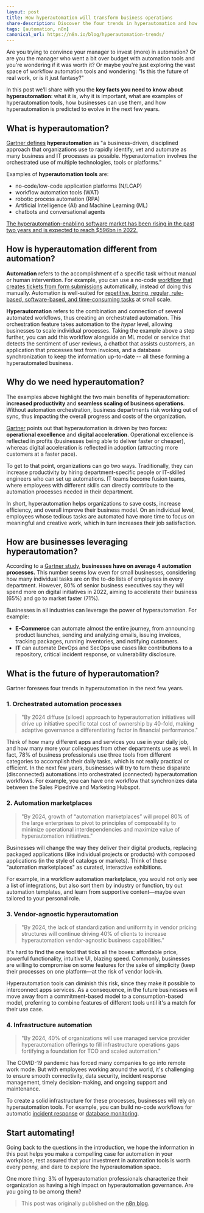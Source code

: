 ```yaml
---
layout: post
title: How hyperautomation will transform business operations
share-description: Discover the four trends in hyperautomation and how low-code tools help businesses increase productivity and scale operations.
tags: [automation, n8n]
canonical_url: https://n8n.io/blog/hyperautomation-trends/
---
```


Are you trying to convince your manager to invest (more) in automation? Or are you the manager who went a bit over budget with automation tools and you're wondering if it was worth it? Or maybe you're just exploring the vast space of workflow automation tools and wondering: "Is this the future of real work, or is it just fantasy?"

In this post we’ll share with you the **key facts you need to know about hyperautomation**: what it is, why it is important, what are examples of hyperautomation tools, how businesses can use them, and how hyperautomation is predicted to evolve in the next few years.

## What is hyperautomation?
[Gartner defines](https://www.gartner.com/en/information-technology/glossary/hyperautomation) **hyperautomation** as "a business-driven, disciplined approach that organizations use to rapidly identify, vet and automate as many business and IT processes as possible. Hyperautomation involves the orchestrated use of multiple technologies, tools or platforms."

Examples of **hyperautomation tools** are:
* no-code/low-code application platforms (N/LCAP)
* workflow automation tools (WAT)
* robotic process automation (RPA)
* Artificial Intelligence (AI) and Machine Learning (ML) 
* chatbots and conversational agents

[The hyperautomation-enabling software market has been rising in the past two years and is expected to reach $596bn in 2022.](https://www.statista.com/statistics/1234927/worldwide-hyperautomation-enabling-software-market/)

## How is hyperautomation different from automation?
**Automation** refers to the accomplishment of a specific task without manual or human intervention. For example, you can use a no-code [workflow that creates tickets from form submissions](https://n8n.io/workflows/791) automatically, instead of doing this manually. Automation is well-suited for [repetitive, boring, regular, rule-based, software-based, and time-consuming tasks](https://n8n.io/features-of-tasks-that-can-be-automated) at small scale.

**Hyperautomation** refers to the combination and connection of several automated workflows, thus creating an orchestrated automation. This orchestration feature takes automation to the *hyper* level, allowing businesses to scale individual processes. Taking the example above a step further, you can add this workflow alongside an ML model or service that detects the sentiment of user reviews, a chatbot that assists customers, an application that processes text from invoices, and a database synchronization to keep the information up-to-date -- all these forming a hyperautomated business.

## Why do we need hyperautomation?
The examples above highlight the two main benefits of hyperautomation: **increased productivity** and **seamless scaling of business operations**. Without automation orchestration, business departments risk working out of sync, thus impacting the overall progress and costs of the organization.

[Gartner](https://www.gartner.com/en/webinars/4007544/the-gartner-2022-predictions-hyperautomation-inclusive-of-rpa-low-code-) points out that hyperautomation is driven by two forces: **operational excellence** and **digital acceleration**. Operational excellence is reflected in profits (businesses being able to deliver faster or cheaper), whereas digital acceleration is reflected in adoption (attracting more customers at a faster pace).

To get to that point, organizations can go two ways. Traditionally, they can increase productivity by hiring department-specific people or IT-skilled engineers who can set up automations. IT teams become fusion teams, where employees with different skills can directly contribute to the automation processes needed in their department.

In short, hyperautomation helps organizations to save costs, increase efficiency, and overall improve their business model. On an individual level, employees whose tedious tasks are automated have more time to focus on meaningful and creative work, which in turn increases their job satisfaction.

## How are businesses leveraging hyperautomation?
According to a [Gartner study](https://www.gartner.com/en/documents/4006716-gartner-s-2021-digital-business-acceleration-survey-the-speed-of-the-game-has-increased), **businesses have on average 4 automation processes.** This number seems low even for small businesses, considering how many individual tasks are on the to-do lists of employees in every department. However, 80% of senior business executives say they will spend more on digital initiatives in 2022, aiming to accelerate their business (65%) and go to market faster (71%).

Businesses in all industries can leverage the power of hyperautomation. For example:
* **E-Commerce** can automate almost the entire journey, from announcing product launches, sending and analyzing emails, issuing invoices, tracking packages, running inventories, and notifying customers.
* **IT** can automate DevOps and SecOps use cases like contributions to a repository, critical incident response, or vulnerability disclosure.

## What is the future of hyperautomation?
Gartner foresees four trends in hyperautomation in the next few years.

### 1. Orchestrated automation processes
> "By 2024 diffuse (siloed) approach to hyperautomation initiatives will drive up initiative specific total cost of ownership by 40-fold, making adaptive governance a differentiating factor in financial performance."

Think of how many different apps and services you use in your daily job, and how many more your colleagues from other departments use as well. In fact, 78% of business professionals use three tools from different categories to accomplish their daily tasks, which is not really practical or efficient.
In the next few years, businesses will try to turn these disparate (disconnected) automations into orchestrated (connected) hyperautomation workflows. For example, you can have one workflow that synchronizes data between the Sales Pipedrive and Marketing Hubspot.

### 2. Automation marketplaces
> "By 2024, growth of “automation marketplaces” will propel 80% of the large enterprises to pivot to principles of composability to minimize operational interdependencies and maximize value of hyperautomation initiatives."

Businesses will change the way they deliver their digital products, replacing packaged applications (like individual projects or products) with composed applications (in the style of catalogs or markets). Think of these "automation marketplaces" as curated, interactive exhibitions. 

For example, in a workflow automation marketplace, you would not only see a list of integrations, but also sort them by industry or function, try out automation templates, and learn from supportive content––maybe even tailored to your personal role.

### 3. Vendor-agnostic hyperautomation
> "By 2024, the lack of standardization and uniformity in vendor pricing structures will continue driving 40% of clients to increase hyperautomation vendor-agnostic business capabilities."

It's hard to find the one tool that ticks all the boxes: affordable price, powerful functionality, intuitive UI, blazing speed. Commonly, businesses are willing to compromise on some features for the sake of simplicity (keep their processes on one platform––at the risk of vendor lock-in.

Hyperautomation tools can diminish this risk, since they make it possible to interconnect apps services. As a consequence, in the future businesses will move away from a commitment-based model to a consumption-based model, preferring to combine features of different tools until it's a match for their use case. 

### 4. Infrastructure automation
> "By 2024, 40% of organizations will use managed service provider hyperautomation offerings to fill infrastructure operations gaps fortifying a foundation for TCO and scaled automation."

The COVID-19 pandemic has forced many companies to go into remote work mode. But with employees working around the world, it's challenging to ensure smooth connectivity, data security, incident response management, timely decision-making, and ongoing support and maintenance.

To create a solid infrastructure for these processes, businesses will rely on hyperautomation tools. For example, you can build no-code workflows for automatic [incident response](https://n8n.io/blog/learn-to-automate-your-factorys-incident-reporting-a-step-by-step-guide/) or [database monitoring](https://n8n.io/blog/database-monitoring-and-alerting-with-n8n/).

## Start automating!
Going back to the questions in the introduction, we hope the information in this post helps you make a compelling case for automation in your workplace, rest assured that your investment in automation tools is worth every penny, and dare to explore the hyperautomation space.

One more thing: 3% of hyperautomation professionals characterize their organization as having a high impact on hyperautomation governance. Are you going to be among them?

> This post was originally published on the [n8n blog](https://blog.n8n.io/hyperautomation-trends/).